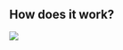 ## How does it work?
![](https://github.com/kon4ad/Tabulature-note-translation/blob/master/gif/gif.gif)